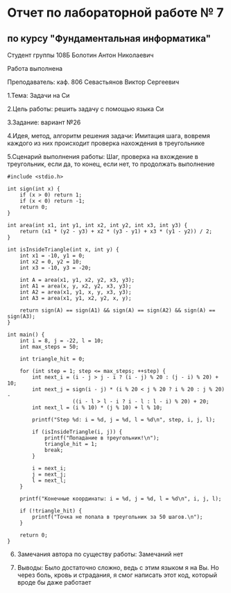 # Отчет по лабораторной работе № 7
## по курсу "Фундаментальная информатика"

Студент группы 108Б Болотин Антон Николаевич

Работа выполнена

Преподаватель: каф. 806 Севастьянов Виктор Сергеевич

1.Тема: Задачи на Cи

2.Цель работы: решить задачу с помощью языка Си 

З.3адание: вариант №26

4.Идея, метод, алгоритм решения задачи: 
Имитация шага, вовремя каждого из них происходит проверка нахождения в треугольнике

5.Сценарий выполнения работы:
Шаг, проверка на вхождение в треугольник, если да, то конец, если нет, то продолжать выполнение


```
#include <stdio.h>

int sign(int x) {
    if (x > 0) return 1;
    if (x < 0) return -1;
    return 0;
}

int area(int x1, int y1, int x2, int y2, int x3, int y3) {
    return (x1 * (y2 - y3) + x2 * (y3 - y1) + x3 * (y1 - y2)) / 2;
}

int isInsideTriangle(int x, int y) {
    int x1 = -10, y1 = 0;
    int x2 = 0, y2 = 10;
    int x3 = -10, y3 = -20;

    int A = area(x1, y1, x2, y2, x3, y3);
    int A1 = area(x, y, x2, y2, x3, y3);
    int A2 = area(x1, y1, x, y, x3, y3);
    int A3 = area(x1, y1, x2, y2, x, y);

    return sign(A) == sign(A1) && sign(A) == sign(A2) && sign(A) == sign(A3);
}

int main() {
    int i = 8, j = -22, l = 10;
    int max_steps = 50;

    int triangle_hit = 0;

    for (int step = 1; step <= max_steps; ++step) {
        int next_i = (i - j > j - i ? (i - j) % 20 : (j - i) % 20) + 10;
        int next_j = sign(i - j) * (i % 20 < j % 20 ? i % 20 : j % 20) - 
                     ((i - l > l - i ? i - l : l - i) % 20) + 20;
        int next_l = (i % 10) * (j % 10) + l % 10;

        printf("Step %d: i = %d, j = %d, l = %d\n", step, i, j, l);

        if (isInsideTriangle(i, j)) {
            printf("Попадание в треугольник!\n");
            triangle_hit = 1;
            break;
        }

        i = next_i;
        j = next_j;
        l = next_l;
    }

    printf("Конечные координаты: i = %d, j = %d, l = %d\n", i, j, l);

    if (!triangle_hit) {
        printf("Точка не попала в треугольник за 50 шагов.\n");
    }

    return 0;
}
```

6. Замечания автора по существу работы: 
Замечаний нет

7. Выводы:
Было достаточно сложно, ведь с этим языком я на Вы. Но через боль, кровь и страдания, я смог написать этот код, который вроде бы даже работает

 

